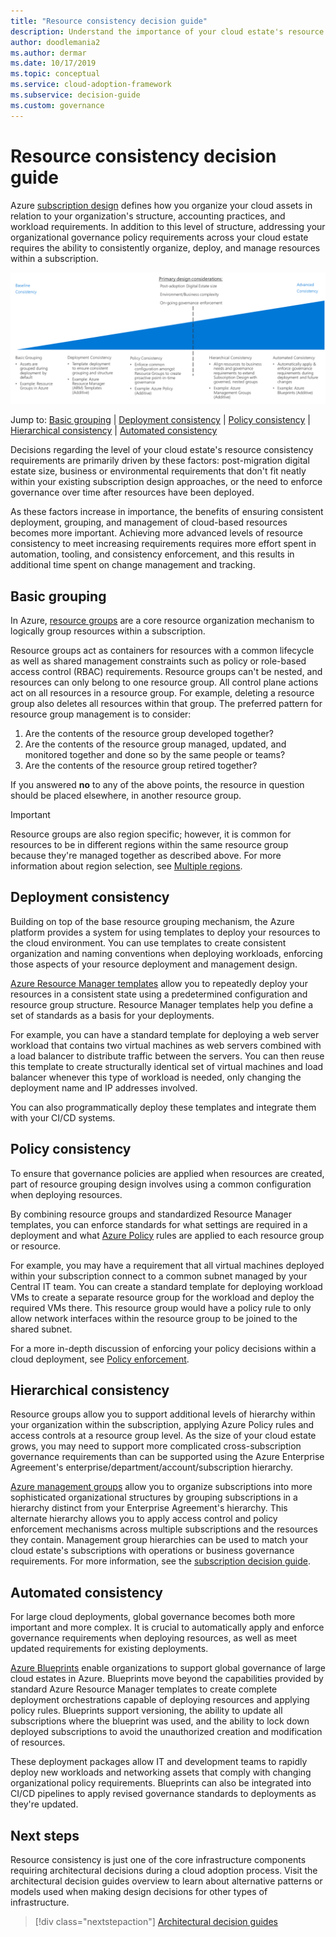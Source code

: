 ```yaml
---
title: "Resource consistency decision guide"
description: Understand the importance of your cloud estate's resource consistency and the factors that drive requirements for resource consistency.
author: doodlemania2
ms.author: dermar
ms.date: 10/17/2019
ms.topic: conceptual
ms.service: cloud-adoption-framework
ms.subservice: decision-guide
ms.custom: governance
---
```


# Resource consistency decision guide

Azure [subscription design](../subscriptions/index.md) defines how you organize your cloud assets in relation to your organization's structure, accounting practices, and workload requirements. In addition to this level of structure, addressing your organizational governance policy requirements across your cloud estate requires the ability to consistently organize, deploy, and manage resources within a subscription.

![Plotting resource consistency options from least to most complex, aligned with jump links below](../../_images/decision-guides/decision-guide-resource-consistency.png)

Jump to: [Basic grouping](#basic-grouping) | [Deployment consistency](#deployment-consistency) | [Policy consistency](#policy-consistency) | [Hierarchical consistency](#hierarchical-consistency) | [Automated consistency](#automated-consistency)

Decisions regarding the level of your cloud estate's resource consistency requirements are primarily driven by these factors: post-migration digital estate size, business or environmental requirements that don't fit neatly within your existing subscription design approaches, or the need to enforce governance over time after resources have been deployed.

As these factors increase in importance, the benefits of ensuring consistent deployment, grouping, and management of cloud-based resources becomes more important. Achieving more advanced levels of resource consistency to meet increasing requirements requires more effort spent in automation, tooling, and consistency enforcement, and this results in additional time spent on change management and tracking.

## Basic grouping

In Azure, [resource groups](/azure/azure-resource-manager/management/overview#resource-groups) are a core resource organization mechanism to logically group resources within a subscription.

Resource groups act as containers for resources with a common lifecycle as well as shared management constraints such as policy or role-based access control (RBAC) requirements. Resource groups can't be nested, and resources can only belong to one resource group. All control plane actions act on all resources in a resource group. For example, deleting a resource group also deletes all resources within that group. The preferred pattern for resource group management is to consider:

1. Are the contents of the resource group developed together?
1. Are the contents of the resource group managed, updated, and monitored together and done so by the same people or teams?
1. Are the contents of the resource group retired together?

If you answered **no** to any of the above points, the resource in question should be placed elsewhere, in another resource group.

> [!IMPORTANT]
> Resource groups are also region specific; however, it is common for resources to be in different regions within the same resource group because they're managed together as described above. For more information about region selection, see [Multiple regions](../../migrate/azure-best-practices/multiple-regions.md).

## Deployment consistency

Building on top of the base resource grouping mechanism, the Azure platform provides a system for using templates to deploy your resources to the cloud environment. You can use templates to create consistent organization and naming conventions when deploying workloads, enforcing those aspects of your resource deployment and management design.

[Azure Resource Manager templates](/azure/azure-resource-manager/templates/overview) allow you to repeatedly deploy your resources in a consistent state using a predetermined configuration and resource group structure. Resource Manager templates help you define a set of standards as a basis for your deployments.

For example, you can have a standard template for deploying a web server workload that contains two virtual machines as web servers combined with a load balancer to distribute traffic between the servers. You can then reuse this template to create structurally identical set of virtual machines and load balancer whenever this type of workload is needed, only changing the deployment name and IP addresses involved.

You can also programmatically deploy these templates and integrate them with your CI/CD systems.

## Policy consistency

To ensure that governance policies are applied when resources are created, part of resource grouping design involves using a common configuration when deploying resources.

By combining resource groups and standardized Resource Manager templates, you can enforce standards for what settings are required in a deployment and what [Azure Policy](/azure/governance/policy/overview) rules are applied to each resource group or resource.

For example, you may have a requirement that all virtual machines deployed within your subscription connect to a common subnet managed by your Central IT team. You can create a standard template for deploying workload VMs to create a separate resource group for the workload and deploy the required VMs there. This resource group would have a policy rule to only allow network interfaces within the resource group to be joined to the shared subnet.

For a more in-depth discussion of enforcing your policy decisions within a cloud deployment, see [Policy enforcement](../policy-enforcement/index.md).

## Hierarchical consistency

Resource groups allow you to support additional levels of hierarchy within your organization within the subscription, applying Azure Policy rules and access controls at a resource group level. As the size of your cloud estate grows, you may need to support more complicated cross-subscription governance requirements than can be supported using the Azure Enterprise Agreement's enterprise/department/account/subscription hierarchy.

[Azure management groups](/azure/governance/management-groups) allow you to organize subscriptions into more sophisticated organizational structures by grouping subscriptions in a hierarchy distinct from your Enterprise Agreement's hierarchy. This alternate hierarchy allows you to apply access control and policy enforcement mechanisms across multiple subscriptions and the resources they contain. Management group hierarchies can be used to match your cloud estate's subscriptions with operations or business governance requirements. For more information, see the [subscription decision guide](../subscriptions/index.md).

## Automated consistency

For large cloud deployments, global governance becomes both more important and more complex. It is crucial to automatically apply and enforce governance requirements when deploying resources, as well as meet updated requirements for existing deployments.

[Azure Blueprints](/azure/governance/blueprints/overview) enable organizations to support global governance of large cloud estates in Azure. Blueprints move beyond the capabilities provided by standard Azure Resource Manager templates to create complete deployment orchestrations capable of deploying resources and applying policy rules. Blueprints support versioning, the ability to update all subscriptions where the blueprint was used, and the ability to lock down deployed subscriptions to avoid the unauthorized creation and modification of resources.

These deployment packages allow IT and development teams to rapidly deploy new workloads and networking assets that comply with changing organizational policy requirements. Blueprints can also be integrated into CI/CD pipelines to apply revised governance standards to deployments as they're updated.

## Next steps

Resource consistency is just one of the core infrastructure components requiring architectural decisions during a cloud adoption process. Visit the architectural decision guides overview to learn about alternative patterns or models used when making design decisions for other types of infrastructure.

> [!div class="nextstepaction"]
> [Architectural decision guides](../index.md)